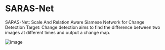 # SARAS-Net
SARAS-Net: Scale And Relation Aware Siamese Network for Change Detection
Target: Change detection aims to find the difference between two images at different times and output a change map.

![image](https://github.com/f64051041/SARAS-Net/blob/main/image/model.jpg)
